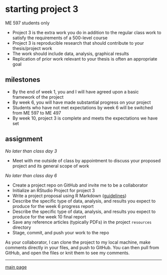 
# starting project 3

ME 597 students only

  - Project 3 is the extra work you do in addition to the regular class
    work to satisfy the requirements of a 500-level course  
  - Project 3 is reproducible research that should contribute to your
    thesis/project work  
  - The work should include data, analysis, graphical results
  - Replication of prior work relevant to your thesis is often an
    appropriate goal

## milestones

  - By the end of week 1, you and I will have agreed upon a basic
    framework of the project
  - By week 6, you will have made substantial progress on your project
  - Students who have not met expectations by week 6 will be switched
    from ME 597 to ME 497
  - By week 10, project 3 is complete and meets the expectations we have
    set

## assignment

*No later than class day 3*

  - Meet with me outside of class by appointment to discuss your
    proposed project and its general scope of work

*No later than class day 6*

  - Create a project repo on GitHub and invite me to be a collaborator
  - Initialize an RStudio Project for project 3
  - Write a project proposal using R Markdown
    ([guidelines](https://pressbooks.bccampus.ca/technicalwriting/chapter/7-1/))
  - Describe the specific type of data, analysis, and results you expect
    to produce for the week 6 progress report
  - Describe the specific type of data, analysis, and results you expect
    to produce for the week 10 final report
  - Save any reference articles (typically PDFs) in the project
    `resources` directory
  - Stage, commit, and push your work to the repo

As your collaborator, I can clone the project to my local machine, make
comments directly in your files, and push to GitHub. You can then pull
from GitHub, and open the files or knit them to see my comments.

-----

[main page](../README.md)
